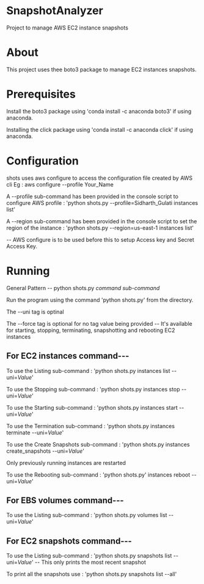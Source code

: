 # SnapshotAnalyzer
Project to manage AWS EC2 instance snapshots

# About

This project uses thee boto3 package to manage EC2 instances snapshots.

# Prerequisites

Install the boto3 package using  'conda install -c anaconda boto3' if using anaconda.

Installing the click package using 'conda install -c anaconda click' if using anaconda.

# Configuration

shots uses aws configure to access the configuration file created by AWS cli
Eg : aws configure --profile Your_Name

A --profile sub-command has been provided in the console script to configure AWS profile : 'python shots.py --profile=Sidharth_Gulati instances list'

A --region sub-command has been provided in the console script to set the region of the instance : 'python shots.py --region=us-east-1 instances list'

-- AWS configure is to be used before this to setup Access key and Secret Access Key.

# Running

General Pattern -- python shots.py *command* *sub-command*

Run the program using the command 'python shots.py' from the directory.

The --uni tag is optinal

The --force tag is optional for no tag value being provided -- It's available for starting, stopping, terminating, snapshotting and rebooting EC2 instances

## For EC2 instances command--- 

To use the Listing sub-command : 'python shots.py instances list --uni=*Value*'

To use the Stopping sub-command : 'python shots.py instances stop --uni=*Value*'

To use the Starting sub-command : 'python shots.py instances start --uni=*Value*'

To use the Termination sub-command : 'python shots.py instances terminate --uni=*Value*'

To use the Create Snapshots sub-command : 'python shots.py instances create_snapshots --uni=*Value*'

Only previously running instances are restarted

To use the Rebooting sub-command : 'python shots.py' instances reboot --uni=*Value*'

## For EBS volumes command---

To use the Listing sub-command : 'python shots.py volumes list --uni=*Value*'

## For EC2 snapshots command---

To use the Listing sub-command : 'python shots.py snapshots list --uni=*Value*' -- This only prints the most recent snapshot

To print all the snapshots use : 'python shots.py snapshots list --all'